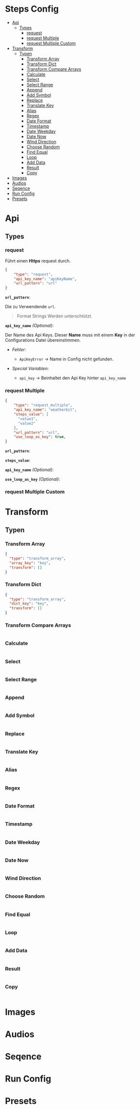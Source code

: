 # Steps Config <!-- omit in toc -->

- [Api](#api)
  - [Types](#types)
    - [request](#request)
    - [request Multiple](#request-multiple)
    - [request Multiple Custom](#request-multiple-custom)
- [Transform](#transform)
  - [Typen](#typen)
    - [Transform Array](#transform-array)
    - [Transform Dict](#transform-dict)
    - [Transform Compare Arrays](#transform-compare-arrays)
    - [Calculate](#calculate)
    - [Select](#select)
    - [Select Range](#select-range)
    - [Append](#append)
    - [Add Symbol](#add-symbol)
    - [Replace](#replace)
    - [Translate Key](#translate-key)
    - [Alias](#alias)
    - [Regex](#regex)
    - [Date Format](#date-format)
    - [Timestamp](#timestamp)
    - [Date Weekday](#date-weekday)
    - [Date Now](#date-now)
    - [Wind Direction](#wind-direction)
    - [Choose Random](#choose-random)
    - [Find Equal](#find-equal)
    - [Loop](#loop)
    - [Add Data](#add-data)
    - [Result](#result)
    - [Copy](#copy)
- [Images](#images)
- [Audios](#audios)
- [Seqence](#seqence)
- [Run Config](#run-config)
- [Presets](#presets)
  
<!-- TODO Description-->

# Api

<!-- TODO Description-->

## Types

### request

Führt einen **Https** request durch.

```JSON
{
    "type": "request",
    "api_key_name": "apiKeyName",
    "url_pattern": "url"
}
```

**`url_pattern`**:

Die zu Verwendende `url`.

> Format Strings Werden unterschtützt.

**`api_key_name`** _(Optional)_:

Der Name des Api Keys. Dieser **Name** muss mit einem **Key** in der Configurations Datei übereinstimmen.

- _Fehler_:

  - `ApiKeyError` -> Name in Config nicht gefunden.

- _Special Variablen_:

  - `api_key` -> Beinhaltet den Api Key hinter `api_key_name`

<!--TODO-->

### request Multiple

<!-- TODO Description-->

```JSON
{
    "type": "request_multiple",
    "api_key_name": "weatherbit",
    "steps_value": [
      "value1",
      "value2"
    ],
    "url_pattern": "url",
    "use_loop_as_key": true,
}
```

**`url_pattern`**:

<!--TODO-->

**`steps_value`**:

<!--TODO-->

**`api_key_name`** _(Optional)_:

<!--TODO-->

**`use_loop_as_key`** _(Optional)_:

<!--TODO-->

### request Multiple Custom

<!--TODO-->

# Transform

<!-- TODO Description-->

## Typen

### Transform Array

<!-- TODO Description-->

```JSON
{
  "type": "transform_array",
  "array_key": "key",
  "transform": []
}
```

<!--TODO-->

### Transform Dict

<!-- TODO Description-->

```JSON
{
  "type": "transform_array",
  "dict_key": "key",
  "transform": []
}
```

<!--TODO-->

### Transform Compare Arrays

<!-- TODO Description-->

```JSON

```

<!--TODO-->

### Calculate

<!-- TODO Description-->

```JSON

```

<!--TODO-->

### Select

<!-- TODO Description-->

```JSON

```

<!--TODO-->

### Select Range

<!-- TODO Description-->

```JSON

```

<!--TODO-->

### Append

<!-- TODO Description-->

```JSON

```

<!--TODO-->

### Add Symbol

<!-- TODO Description-->

```JSON

```

<!--TODO-->

### Replace

<!-- TODO Description-->

```JSON

```

<!--TODO-->

### Translate Key

<!-- TODO Description-->

```JSON

```

<!--TODO-->

### Alias

<!-- TODO Description-->

```JSON

```

<!--TODO-->

### Regex

<!-- TODO Description-->

```JSON

```

<!--TODO-->

### Date Format

<!-- TODO Description-->

```JSON

```

<!--TODO-->

### Timestamp

<!-- TODO Description-->

```JSON

```

<!--TODO-->

### Date Weekday

<!-- TODO Description-->

```JSON

```

<!--TODO-->

### Date Now

<!-- TODO Description-->

```JSON

```

<!--TODO-->

### Wind Direction

<!-- TODO Description-->

```JSON

```

<!--TODO-->

### Choose Random

<!-- TODO Description-->

```JSON

```

<!--TODO-->

### Find Equal

<!-- TODO Description-->

```JSON

```

<!--TODO-->

### Loop

<!-- TODO Description-->

```JSON

```

<!--TODO-->

### Add Data

<!-- TODO Description-->

```JSON

```

<!--TODO-->

### Result

<!-- TODO Description-->

```JSON

```

<!--TODO-->

### Copy

<!-- TODO Description-->

```JSON

```

<!--TODO-->

# Images

<!--TODO-->

# Audios

<!--TODO-->

# Seqence

<!--TODO-->

# Run Config

<!--TODO-->

# Presets

<!--TODO-->
